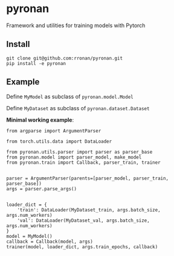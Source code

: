 # pyronan
Framework and utilities for training models with Pytorch


## Install 

```
git clone git@github.com:rronan/pyronan.git
pip install -e pyronan
```

## Example

Define ```MyModel``` as subclass of ```pyronan.model.Model```

Define ```MyDataset``` as subclass of ```pyronan.dataset.Dataset```

__Minimal working example__:

```
from argparse import ArgumentParser

from torch.utils.data import DataLoader

from pyronan.utils.parser import parser as parser_base
from pyronan.model import parser_model, make_model
from pyronan.train import Callback, parser_train, trainer


parser = ArgumentParser(parents=[parser_model, parser_train, parser_base])
args = parser.parse_args()


loader_dict = {
    'train': DataLoader(MyDataset_train, args.batch_size, args.num_workers)
    'val': DataLoader(MyDataset_val, args.batch_size, args.num_workers)
}
model = MyModel()
callback = Callback(model, args)
trainer(model, loader_dict, args.train_epochs, callback)
```

